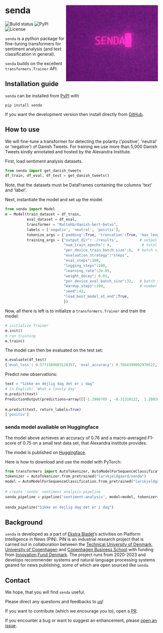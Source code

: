 # senda <img src="logo.png" align="right" height=250/>

![Build status](https://github.com/ebanalyse/senda/workflows/build/badge.svg)
![PyPI](https://img.shields.io/pypi/v/senda.svg)
![License](https://img.shields.io/badge/license-MIT-blue.svg)

`senda` is a python package for fine-tuning transformers for 
sentiment analysis (and text classification in general).

`senda` builds on the excellent `transformers.Trainer` API.

## Installation guide
`senda` can be installed from [PyPI](https://pypi.org/project/senda/) with 

```
pip install senda
```

If you want the development version then install directly from [GitHub](https://github.com/ebanalyse/senda).

## How to use

We will fine-tune a transformer for detecting the polarity ('positive', 'neutral' or 'negative')
of Danish Tweets. For training we use more than 5,000 Danish Tweets kindly annotated
and hosted by the Alexandra Institute.

First, load sentiment analysis datasets.

```python
from senda import get_danish_tweets
df_train, df_eval, df_test = get_danish_tweets()
```
Note, that the datasets must be DataFrames containing the columns 'text' and 'label'.

Next, instantiate the model and set up the model.

```python
from senda import Model
m = Model(train_dataset = df_train, 
          eval_dataset = df_eval,
          transformer = "Maltehb/danish-bert-botxo",
          labels = ['negativ', 'neutral', 'positiv'],
          tokenize_args = {'padding':True, 'truncation':True, 'max_length':512},
          training_args = {"output_dir":'./results',          # output directory
                           "num_train_epochs": 4,              # total # of training epochs
                           "per_device_train_batch_size":8,  # batch size per device during training
                           "evaluation_strategy":"steps",
                           "eval_steps":100,
                           "logging_steps":100,
                           "learning_rate":2e-05,
                           "weight_decay": 0.01,
                           "per_device_eval_batch_size":32,   # batch size for evaluation
                           "warmup_steps":100,                # number of warmup steps for learning rate scheduler
                           "seed":42,
                           "load_best_model_at_end":True,
                           })
```

Now, all there is left is to initialize a `transformers.Trainer` and 
train the model:

```python
# initialize Trainer
m.init()
# run training
m.train()
```

The model can then be evaluated on the test set:

```python
m.evaluate(df_test)
{'eval_loss': 0.5771588683128357, 'eval_accuracy': 0.7664399092970522, 'eval_f1': 0.7290485787279956, 'eval_runtime': 4.2016, 'eval_samples_per_second': 104.959}
```

Predict new observations:

```python
text = "Sikke en dejlig dag det er i dag"
# in English: 'What a lovely day'
m.predict(text)
PredictionOutput(predictions=array([[-1.2986785 , -0.31318122,  1.2002046 ]], dtype=float32), label_ids=array([0]), metrics={'test_loss': 2.7630457878112793, 'test_accuracy': 0.0, 'test_f1': 0.0, 'test_runtime': 0.07, 'test_samples_per_second': 14.281})

m.predict(text, return_labels=True)
['positiv']
```

### senda model available on Huggingface

The model above achieves an accuracy of 0.76 and a macro-averaged F1-score of 0.75 on a small test data set, that Alexandra Institute provides.

The model is published on [Huggingface](https://huggingface.co/larskjeldgaard/senda).

Here is how to download and use the model with PyTorch:

```python
from transformers import AutoTokenizer, AutoModelForSequenceClassification, pipeline
tokenizer = AutoTokenizer.from_pretrained("larskjeldgaard/senda")
model = AutoModelForSequenceClassification.from_pretrained("larskjeldgaard/senda")

# create 'senda' sentiment analysis pipeline 
senda_pipeline = pipeline('sentiment-analysis', model=model, tokenizer=tokenizer)

senda_pipeline("Sikke en dejlig dag det er i dag")
```

## Background
`senda` is developed as a part of [Ekstra Bladet](https://ekstrabladet.dk/)’s activities on Platform Intelligence in News (PIN). PIN is an industrial research project that is carried out in collaboration between the [Technical University of Denmark](https://www.dtu.dk/), [University of Copenhagen](https://www.ku.dk/) and [Copenhagen Business School](https://www.cbs.dk/) with funding from [Innovation Fund Denmark](https://innovationsfonden.dk/). The project runs from 2020-2023 and develops recommender systems and natural language processing systems geared for news publishing, some of which are open sourced like `senda`.

## Contact
We hope, that you will find `senda` useful.

Please direct any questions and feedbacks to
[us](mailto:lars.kjeldgaard@eb.dk)!

If you want to contribute (which we encourage you to), open a
[PR](https://github.com/ebanalyse/senda/pulls).

If you encounter a bug or want to suggest an enhancement, please 
[open an issue](https://github.com/ebanalyse/senda/issues).
